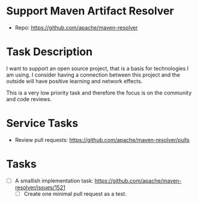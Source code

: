 # Support Maven Artifact Resolver
* Repo: https://github.com/apache/maven-resolver
# Task Description
I want to support an open source project,
that is a basis for technologies I am using.
I consider having a connection between this project and the outside
will have positive learning and network effects.

This is a very low priority task and
therefore the focus is on the community and code reviews.
# Service Tasks

* Review pull requests: https://github.com/apache/maven-resolver/pulls

# Tasks
* [ ] A smallish implementation task: https://github.com/apache/maven-resolver/issues/1521
    * [ ] Create one minimal pull request as a test.